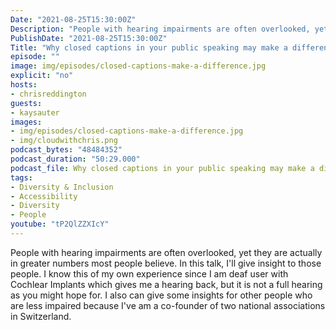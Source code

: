 ```yaml
---
Date: "2021-08-25T15:30:00Z"
Description: "People with hearing impairments are often overlooked, yet they are actually in greater numbers most people believe. In this talk, I'll give insight to those people. I know this of my own experience since I am deaf user with Cochlear Implants which gives me a hearing back, but it is not a full hearing as you might hope for. I also can give some insights for other people who are less impaired because I've am a co-founder of two national associations in Switzerland."
PublishDate: "2021-08-25T15:30:00Z"
Title: "Why closed captions in your public speaking may make a difference"
episode: ""
image: img/episodes/closed-captions-make-a-difference.jpg
explicit: "no"
hosts:
- chrisreddington
guests:
- kaysauter
images:
- img/episodes/closed-captions-make-a-difference.jpg
- img/cloudwithchris.png
podcast_bytes: "48484352"
podcast_duration: "50:29.000"
podcast_file: Why closed captions in your public speaking may make a difference.mp3
tags:
- Diversity & Inclusion
- Accessibility
- Diversity
- People
youtube: "tP2QlZZXIcY"
---
```

People with hearing impairments are often overlooked, yet they are actually in greater numbers most people believe. In this talk, I'll give insight to those people. I know this of my own experience since I am deaf user with Cochlear Implants which gives me a hearing back, but it is not a full hearing as you might hope for. I also can give some insights for other people who are less impaired because I've am a co-founder of two national associations in Switzerland.
